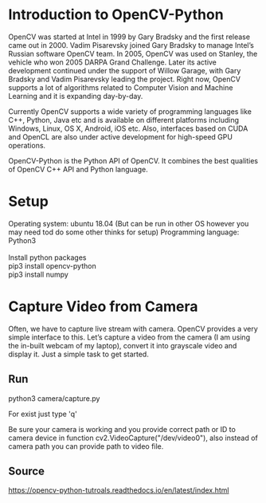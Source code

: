 # Introduction to OpenCV-Python

OpenCV was started at Intel in 1999 by Gary Bradsky and the first release came out in 2000. Vadim Pisarevsky joined Gary Bradsky to manage Intel’s Russian software OpenCV team. In 2005, OpenCV was used on Stanley, the vehicle who won 2005 DARPA Grand Challenge. Later its active development continued under the support of Willow Garage, with Gary Bradsky and Vadim Pisarevsky leading the project. Right now, OpenCV supports a lot of algorithms related to Computer Vision and Machine Learning and it is expanding day-by-day.

Currently OpenCV supports a wide variety of programming languages like C++, Python, Java etc and is available on different platforms including Windows, Linux, OS X, Android, iOS etc. Also, interfaces based on CUDA and OpenCL are also under active development for high-speed GPU operations.

OpenCV-Python is the Python API of OpenCV. It combines the best qualities of OpenCV C++ API and Python language.

# Setup
Operating system: ubuntu 18.04 (But can be run in other OS however you may need tod do some other thinks for setup)
Programming language: Python3 <br> <br>
Install python packages <br>
pip3 install opencv-python <br>
pip3 install numpy <br>


# Capture Video from Camera
Often, we have to capture live stream with camera. OpenCV provides a very simple interface to this. Let’s capture a video from the camera (I am using the in-built webcam of my laptop), convert it into grayscale video and display it. Just a simple task to get started.

## Run
python3 camera/capture.py 

For exist just type 'q'

Be sure your camera is working and you provide correct path or ID to camera device in function cv2.VideoCapture("/dev/video0"), also instead of camera path you can provide path to video file.


## Source
https://opencv-python-tutroals.readthedocs.io/en/latest/index.html
